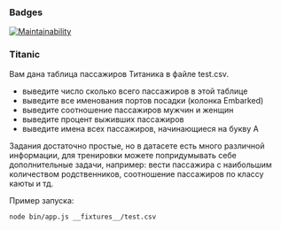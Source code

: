 ### Badges
[![Maintainability](https://api.codeclimate.com/v1/badges/b3acf96798b65a976af7/maintainability)](https://codeclimate.com/github/AllegroGH/test_csv_my/maintainability)

### Titanic

Вам дана таблица пассажиров Титаника в файле test.csv.

- выведите число сколько всего пассажиров в этой таблице
- выведите все именования портов посадки (колонка Embarked)
- выведите соотношение пассажиров мужчин и женщин
- выведите процент выживших пассажиров
- выведите имена всех пассажиров, начинающиеся на букву А

Задания достаточно простые, но в датасете есть много различной информации, для тренировки можете попридумывать себе дополнительные задачи, например: вести пассажира с наибольшим количеством родственников, соотношение пассажиров по классу каюты и тд.

Пример запуска: 
```bash
node bin/app.js __fixtures__/test.csv
```
